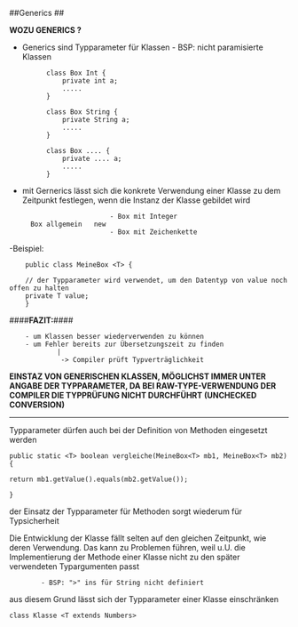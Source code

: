 ##Generics ##

**WOZU GENERICS ?**

- Generics sind Typparameter für Klassen
		- BSP: nicht paramisierte Klassen

			class Box Int {
				private int a;
				.....
			} 
			
			class Box String {
				private String a;
				.....
			}

			class Box .... {
				private .... a;
				.....
			}  
- mit Gernerics lässt sich die konkrete Verwendung einer Klasse zu dem Zeitpunkt festlegen, wenn die Instanz der Klasse gebildet wird
					
							- Box mit Integer
		Box allgemein	new
							- Box mit Zeichenkette


-Beispiel:

		public class MeineBox <T> {
		
		// der Typparameter wird verwendet, um den Datentyp von value noch offen zu halten
		private T value;
		}
 
####**FAZIT:**####

		- um Klassen besser wiederverwenden zu können
		- um Fehler bereits zur Übersetzungszeit zu finden
				|
				 -> Compiler prüft Typverträglichkeit

**EINSTAZ VON GENERISCHEN KLASSEN, MÖGLICHST IMMER UNTER ANGABE DER TYPPARAMETER, DA BEI RAW-TYPE-VERWENDUNG DER COMPILER DIE TYPPRÜFUNG NICHT DURCHFÜHRT (UNCHECKED CONVERSION)**

----------


Typparameter dürfen auch bei der Definition von Methoden eingesetzt werden
		
    public static <T> boolean vergleiche(MeineBox<T> mb1, MeineBox<T> mb2) {
    		
    return mb1.getValue().equals(mb2.getValue());
    			
    }


der Einsatz der Typparameter für Methoden sorgt wiederum für Typsicherheit


Die Entwicklung der Klasse fällt selten auf den gleichen Zeitpunkt, wie deren Verwendung.
	Das kann zu Problemen führen, weil u.U. die Implementierung der Methode einer Klasse nicht zu den später verwendeten Typargumenten passt
		
			- BSP: ">" ins für String nicht definiert
aus diesem Grund lässt sich der Typparameter einer Klasse einschränken

	class Klasse <T extends Numbers>